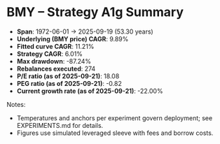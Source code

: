 # BMY – Strategy A1g Summary

- **Span**: 1972-06-01 → 2025-09-19 (53.30 years)
- **Underlying (BMY price) CAGR**: 9.89%
- **Fitted curve CAGR**: 11.21%
- **Strategy CAGR**: 6.01%
- **Max drawdown**: -87.24%
- **Rebalances executed**: 274
- **P/E ratio (as of 2025-09-21)**: 18.08
- **PEG ratio (as of 2025-09-21)**: -0.82
- **Current growth rate (as of 2025-09-21)**: -22.00%

Notes:

- Temperatures and anchors per experiment govern deployment; see EXPERIMENTS.md for details.
- Figures use simulated leveraged sleeve with fees and borrow costs.

